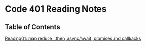 # Code 401 Reading Notes

## Table of Contents

[Reading01: map,reduce, .then, async/await, promises and callbacks](read-01.md)